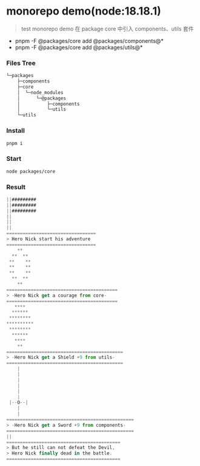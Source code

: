 # monorepo demo(node:18.18.1)

> test monorepo demo 在 package core 中引入 components、utils 套件
*  pnpm -F @packages/core add @packages/components@*
* pnpm -F @packages/core add @packages/utils@*

### Files Tree
```javascript
└─packages
    ├─components
    ├─core
    │  └─node_modules
    │      └─@packages
    │          ├─components
    │          └─utils
    └─utils
```

### Install
```bash
pnpm i
```

### Start
```bash
node packages/core
```

### Result
```javascript
||#########
||#########
||#########
||
||
||
=================================
> Hero Nick start his adventure
=================================
    **
  **  **
 **    **
 **    **
 **    **
  **  **
    **
=========================================
> -Hero Nick get a courage from core-
=========================================
   ****
  ******
 ********
**********
 ********
  ******
   ****
    **
===========================================
> -Hero Nick get a Shield +9 from utils-
===========================================
    |
    |
    |
    |
    |
    |
 |--O--|
    |
    |
===============================================
> -Hero Nick get a Sword +9 from components-
===============================================
||
==========================================
> But he still can not defeat the Devil,
> Hero Nick finally dead in the battle.
==========================================
```